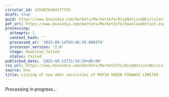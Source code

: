 ```yaml
---
circular_id: 1254670e8417f725
draft: true
guid: https://www.bseindia.com/markets/MarketInfo/DispNoticesNCirculars.aspx?Noticeid={920DB624-8E27-4B7F-9C19-53B817A764D6}&noticeno=20250912-61&dt=09/12/2025&icount=61&totcount=103&flag=0
pdf_url: https://www.bseindia.com/markets/MarketInfo/DownloadAttach.aspx?id=20250912-61&attachedId=
processing:
  attempts: 1
  content_hash: ''
  processed_at: '2025-09-14T03:46:50.908374'
  processor_version: '2.0'
  stage: download_failed
  status: failed
published_date: '2025-09-12T11:54:39+00:00'
rss_url: https://www.bseindia.com/markets/MarketInfo/DispNoticesNCirculars.aspx?Noticeid={920DB624-8E27-4B7F-9C19-53B817A764D6}&noticeno=20250912-61&dt=09/12/2025&icount=61&totcount=103&flag=0
source: bse
title: Listing of new debt securities of MUFIN GREEN FINANCE LIMITED
---
```


Processing in progress...